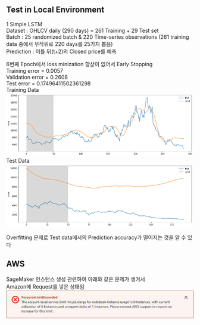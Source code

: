## Test in Local Environment
  
1 Simple LSTM  
Dataset : OHLCV daily (290 days)  = 261 Training + 29 Test set  
Batch : 25 randomized batch & 220 Time-series observations (261 training data 중에서 무작위로 220 days를 25가지 뽑음)  
Prediction : 이틀 뒤(t+2)의 Closed price를 예측    

6번째 Epoch에서 loss minization 향상이 없어서 Early Stopping  
Training error = 0.0057  
Validation error = 0.2608  
Test error = 0.17496411502361298    
Training Data  
![alt text](./LSTM_pilot_train.png)  
Test Data  
![alt text](./LSTM_pilot_test.png)
  
Overfitting 문제로 Test data에서의 Prediction accuracy가 떨어지는 것을 알 수 있다  

## AWS 
SageMaker 인스턴스 생성 관련하여 아래와 같은 문제가 생겨서  
Amazon에 Request를 넣은 상태임  
![alt text](./Error_message_SageMaker.jpg) 